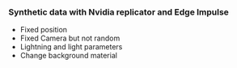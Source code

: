 
### Synthetic data with Nvidia replicator and Edge Impulse  


- Fixed position 
- Fixed Camera but not random 
- Lightning and light parameters 
- Change background material